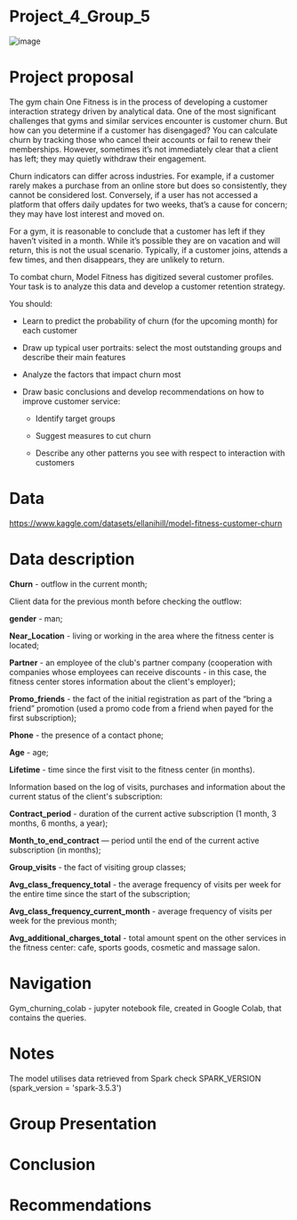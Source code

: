 # Project_4_Group_5

![image](https://github.com/user-attachments/assets/89e01c71-358e-4214-be72-02ad85cd6564)


# Project proposal

The gym chain One Fitness is in the process of developing a customer interaction strategy driven by analytical data. One of the most significant challenges that gyms and similar services encounter is customer churn. But how can you determine if a customer has disengaged? You can calculate churn by tracking those who cancel their accounts or fail to renew their memberships. However, sometimes it’s not immediately clear that a client has left; they may quietly withdraw their engagement.

Churn indicators can differ across industries. For example, if a customer rarely makes a purchase from an online store but does so consistently, they cannot be considered lost. Conversely, if a user has not accessed a platform that offers daily updates for two weeks, that’s a cause for concern; they may have lost interest and moved on.

For a gym, it is reasonable to conclude that a customer has left if they haven’t visited in a month. While it’s possible they are on vacation and will return, this is not the usual scenario. Typically, if a customer joins, attends a few times, and then disappears, they are unlikely to return.

To combat churn, Model Fitness has digitized several customer profiles. Your task is to analyze this data and develop a customer retention strategy.

You should:
 - Learn to predict the probability of churn (for the upcoming month) for each customer
 - Draw up typical user portraits: select the most outstanding groups and describe their main features
 - Analyze the factors that impact churn most
 - Draw basic conclusions and develop recommendations on how to improve customer service:
   
      - Identify target groups
   
      - Suggest measures to cut churn
   
      - Describe any other patterns you see with respect to interaction with customers

# Data

   https://www.kaggle.com/datasets/ellanihill/model-fitness-customer-churn

# Data description

**Churn** - outflow in the current month;

Client data for the previous month before checking the outflow:

**gender** - man;

**Near_Location** - living or working in the area where the fitness center is located;

**Partner** - an employee of the club's partner company (cooperation with companies whose employees can receive discounts - in this case, the fitness center stores information about the client's employer);

**Promo_friends** - the fact of the initial registration as part of the “bring a friend” promotion (used a promo code from a friend when payed for the first subscription);

**Phone** - the presence of a contact phone;

**Age** - age;

**Lifetime** - time since the first visit to the fitness center (in months).

Information based on the log of visits, purchases and information about the current status of the client's subscription:

**Contract_period** - duration of the current active subscription (1 month, 3 months, 6 months, a year);

**Month_to_end_contract** — period until the end of the current active subscription (in months);

**Group_visits** - the fact of visiting group classes;

**Avg_class_frequency_total** - the average frequency of visits per week for the entire time since the start of the subscription;

**Avg_class_frequency_current_month** - average frequency of visits per week for the previous month;

**Avg_additional_charges_total** - total amount spent on the other services in the fitness center: cafe, sports goods, cosmetic and massage salon.

# Navigation
Gym_churning_colab - jupyter notebook file, created in Google Colab, that contains the queries.

# Notes
The model utilises data retrieved from Spark
check SPARK_VERSION (spark_version = 'spark-3.5.3')

# Group Presentation

# Conclusion

# Recommendations

   
